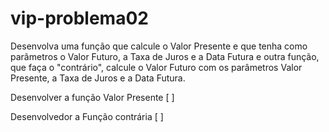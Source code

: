 # vip-problema02

Desenvolva uma função que calcule o Valor Presente e que tenha como parâmetros
o Valor Futuro, a Taxa de Juros e a Data Futura e outra função, que faça o
"contrário", calcule o Valor Futuro com os parâmetros Valor Presente, a Taxa de
Juros e a Data Futura.

Desenvolver a função Valor Presente [  ]

Desenvolvedor a Função contrária [  ]
